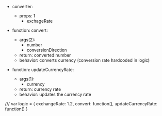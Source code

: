 * converter:
    * props: 1
        * exchageRate

* function: convert:
    * args(2):
        * number
        * conversionDirection
    * return: converted number
    * behavior: converts currency (conversion rate hardcoded in logic)

* function: updateCurrencyRate:
    * args(1):
        * currency
    * return: currency rate
    * behavior: updates the currency rate


///
    var logic = {
        exchangeRate: 1.2,
        convert: function(),
        updateCurrencyRate: function()
    }